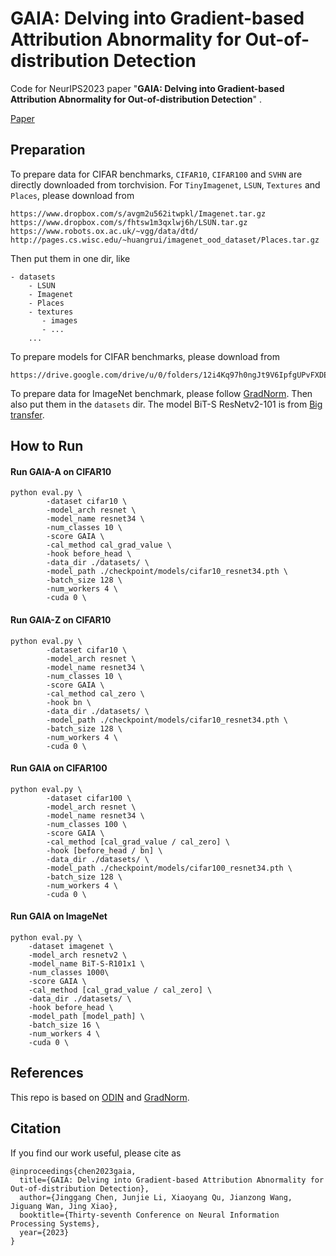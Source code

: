 # GAIA: Delving into Gradient-based Attribution Abnormality for Out-of-distribution Detection

Code for NeurIPS2023 paper "**GAIA: Delving into Gradient-based Attribution Abnormality for Out-of-distribution Detection**" .

[Paper](https://arxiv.org/pdf/2311.09620.pdf)

## Preparation

To prepare data for CIFAR benchmarks, `CIFAR10`, `CIFAR100` and `SVHN` are directly downloaded from torchvision. For  `TinyImagenet`, `LSUN`, `Textures` and `Places`, please download from 

```
https://www.dropbox.com/s/avgm2u562itwpkl/Imagenet.tar.gz
https://www.dropbox.com/s/fhtsw1m3qxlwj6h/LSUN.tar.gz
https://www.robots.ox.ac.uk/~vgg/data/dtd/  
http://pages.cs.wisc.edu/~huangrui/imagenet_ood_dataset/Places.tar.gz
```

Then put them in one dir, like

```
- datasets
    - LSUN
    - Imagenet
    - Places
    - textures
       - images
       - ...
    ...
```

To prepare models for CIFAR benchmarks, please download from 
```
https://drive.google.com/drive/u/0/folders/12i4Kq97h0ngJt9V6IpfgUPvFXDEznf5J
```

To prepare data for ImageNet benchmark, please follow [GradNorm](https://github.com/deeplearning-wisc/gradnorm_ood). Then also put them in the `datasets` dir. The model BiT-S ResNetv2-101 is from [Big transfer](https://github.com/google-research/big_transfer).

## How to Run

#### Run GAIA-A on CIFAR10


```
python eval.py \
        -dataset cifar10 \
        -model_arch resnet \
        -model_name resnet34 \
        -num_classes 10 \
        -score GAIA \
        -cal_method cal_grad_value \
        -hook before_head \
        -data_dir ./datasets/ \
        -model_path ./checkpoint/models/cifar10_resnet34.pth \
        -batch_size 128 \
        -num_workers 4 \
        -cuda 0 \
```




#### Run GAIA-Z on CIFAR10

```
python eval.py \
        -dataset cifar10 \
        -model_arch resnet \
        -model_name resnet34 \
        -num_classes 10 \
        -score GAIA \
        -cal_method cal_zero \
        -hook bn \
        -data_dir ./datasets/ \
        -model_path ./checkpoint/models/cifar10_resnet34.pth \
        -batch_size 128 \
        -num_workers 4 \
        -cuda 0 \
```

#### Run GAIA on CIFAR100

```
python eval.py \
        -dataset cifar100 \
        -model_arch resnet \
        -model_name resnet34 \
        -num_classes 100 \
        -score GAIA \
        -cal_method [cal_grad_value / cal_zero] \
        -hook [before_head / bn] \
        -data_dir ./datasets/ \
        -model_path ./checkpoint/models/cifar100_resnet34.pth \
        -batch_size 128 \
        -num_workers 4 \
        -cuda 0 \
```

#### Run GAIA on ImageNet

```
python eval.py \
    -dataset imagenet \
    -model_arch resnetv2 \
    -model_name BiT-S-R101x1 \
    -num_classes 1000\
    -score GAIA \
    -cal_method [cal_grad_value / cal_zero] \
    -data_dir ./datasets/ \
    -hook before_head \
    -model_path [model_path] \
    -batch_size 16 \
    -num_workers 4 \
    -cuda 0 \
```

## References

This repo is based on [ODIN](https://github.com/facebookresearch/odin) and [GradNorm](https://github.com/deeplearning-wisc/gradnorm_ood).


## Citation

If you find our work useful, please cite as


```
@inproceedings{chen2023gaia,
  title={GAIA: Delving into Gradient-based Attribution Abnormality for Out-of-distribution Detection},
  author={Jinggang Chen, Junjie Li, Xiaoyang Qu, Jianzong Wang, Jiguang Wan, Jing Xiao},
  booktitle={Thirty-seventh Conference on Neural Information Processing Systems},
  year={2023}
}
```


